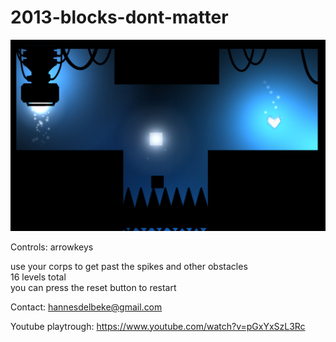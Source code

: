 # 2013-blocks-dont-matter

![](https://github.com/hannesdelbeke/2013-blocks-dont-matter/blob/main/art/screen1.jpg?raw=true)

Controls: arrowkeys

use your corps to get past the spikes and other obstacles  
16 levels total  
you can press the reset button to restart  

Contact:
hannesdelbeke@gmail.com

Youtube playtrough:
https://www.youtube.com/watch?v=pGxYxSzL3Rc
